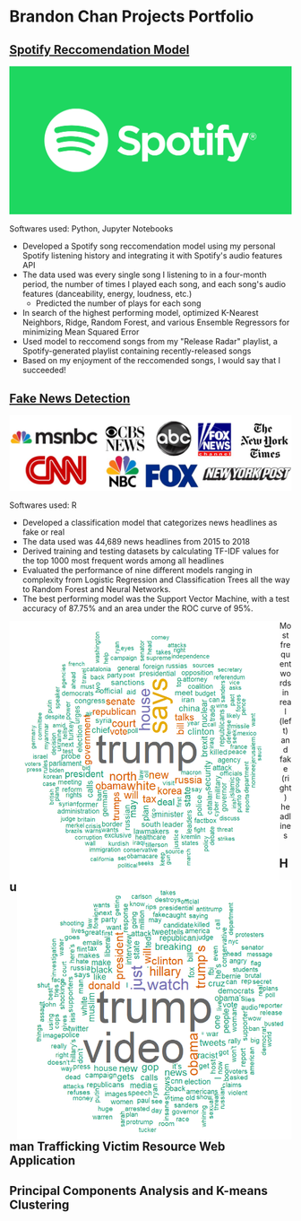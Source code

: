 # Brandon Chan Projects Portfolio
## [Spotify Reccomendation Model](https://github.com/BrandonJChan/Spotify_Reccomendation_Model)
<p align="center">
  <img width="600" src="images/spotify%20logo.png">
</p>

Softwares used: Python, Jupyter Notebooks
- Developed a Spotify song reccomendation model using my personal Spotify listening history and integrating it with Spotify's audio features API
- The data used was every single song I listening to in a four-month period, the number of times I played each song, and each song's audio features (danceability, energy, loudness, etc.)
  - Predicted the number of plays for each song 
- In search of the highest performing model, optimized K-Nearest Neighbors, Ridge, Random Forest, and various Ensemble Regressors for minimizing Mean Squared Error
- Used model to reccomend songs from my "Release Radar" playlist, a Spotify-generated playlist containing recently-released songs
- Based on my enjoyment of the reccomended songs, I would say that I succeeded!

## [Fake News Detection](https://htmlpreview.github.io/?https://github.com/BrandonJChan/Fake_Headline_Detection/blob/main/Fake%20News%20Final%20Report.html)
<p align="center">
  <img width="600" src="images/news%20outlets%20crop.jpg">
</p>

Softwares used: R

- Developed a classification model that categorizes news headlines as fake or real
- The data used was 44,689 news headlines from 2015 to 2018
- Derived training and testing datasets by calculating TF-IDF values for the top 1000 most frequent words among all headlines
- Evaluated the performance of nine different models ranging in complexity from Logistic Regression and Classification Trees all the way to Random Forest and Neural Networks.
- The best performing model was the Support Vector Machine, with a test accuracy of 87.75% and an area under the ROC curve of 95%.

<p float="left">
  <img src="images/word%20cloud%20crop.png" width="482" align="left"/>
  <img src="images/word%20cloud%20fake%20crop.png" width="490" align="right"/>
</p>

<div align="center">
  Most frequent words in real (left) and fake (right) headlines
</div>

## Human Trafficking Victim Resource Web Application

## Principal Components Analysis and K-means Clustering
